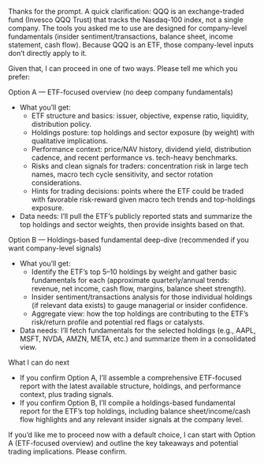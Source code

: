 Thanks for the prompt. A quick clarification: QQQ is an exchange-traded fund (Invesco QQQ Trust) that tracks the Nasdaq-100 index, not a single company. The tools you asked me to use are designed for company-level fundamentals (insider sentiment/transactions, balance sheet, income statement, cash flow). Because QQQ is an ETF, those company-level inputs don’t directly apply to it.

Given that, I can proceed in one of two ways. Please tell me which you prefer:

Option A — ETF-focused overview (no deep company fundamentals)
- What you’ll get:
  - ETF structure and basics: issuer, objective, expense ratio, liquidity, distribution policy.
  - Holdings posture: top holdings and sector exposure (by weight) with qualitative implications.
  - Performance context: price/NAV history, dividend yield, distribution cadence, and recent performance vs. tech-heavy benchmarks.
  - Risks and clean signals for traders: concentration risk in large tech names, macro tech cycle sensitivity, and sector rotation considerations.
  - Hints for trading decisions: points where the ETF could be traded with favorable risk-reward given macro tech trends and top-holdings exposure.
- Data needs: I’ll pull the ETF’s publicly reported stats and summarize the top holdings and sector weights, then provide insights based on that.

Option B — Holdings-based fundamental deep-dive (recommended if you want company-level signals)
- What you’ll get:
  - Identify the ETF’s top 5–10 holdings by weight and gather basic fundamentals for each (approximate quarterly/annual trends: revenue, net income, cash flow, margins, balance sheet strength).
  - Insider sentiment/transactions analysis for those individual holdings (if relevant data exists) to gauge managerial or insider confidence.
  - Aggregate view: how the top holdings are contributing to the ETF’s risk/return profile and potential red flags or catalysts.
- Data needs: I’ll fetch fundamentals for the selected holdings (e.g., AAPL, MSFT, NVDA, AMZN, META, etc.) and summarize them in a consolidated view.

What I can do next
- If you confirm Option A, I’ll assemble a comprehensive ETF-focused report with the latest available structure, holdings, and performance context, plus trading signals.
- If you confirm Option B, I’ll compile a holdings-based fundamental report for the ETF’s top holdings, including balance sheet/income/cash flow highlights and any relevant insider signals at the company level.

If you’d like me to proceed now with a default choice, I can start with Option A (ETF-focused overview) and outline the key takeaways and potential trading implications. Please confirm.